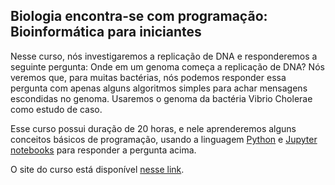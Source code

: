 ## Biologia encontra-se com programação: Bioinformática para iniciantes

Nesse curso, nós investigaremos a replicação de DNA e responderemos a seguinte pergunta: Onde em um genoma começa a replicação de DNA? Nós veremos que, para muitas bactérias, nós podemos responder essa pergunta com apenas alguns algoritmos simples para achar mensagens escondidas no genoma. Usaremos o genoma da bactéria Vibrio Cholerae como estudo de caso.

Esse curso possui duração de 20 horas, e nele  aprenderemos alguns conceitos básicos de programação, usando a linguagem [Python](https://www.python.org/) e [Jupyter notebooks](http://jupyter.org/) para responder a pergunta acima.

O site do curso está disponível [nesse link](https://emanueles.github.io/biopython/).
